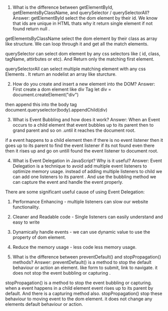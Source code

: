 1. What is the difference between getElementById, getElementsByClassName, and querySelector / querySelectorAll?
Answer:
getElementById select the dom element by their id. We know that ids are unique in HTML thats why it return single element if not found return null .

getElementsByClassName select the dom element by their class as array like structure. We can loop through it and get all the match elements.

querySelector can select dom element by any css selectors like ( id, class, tagName, attirbutes or etc). And Return only the matching first element.

querySelectorAll can select multiple matching element with any css Elements . It return an nodelist an array like sturcture.

2. How do you create and insert a new element into the DOM?
Answer: 
First create a dom element like div Tag
let div = document.createElement("div")

then append this into the body tag
document.queryselector(body).appendChild(div)

3. What is Event Bubbling and how does it work?
Answer:
When an Event occurs to a child element that event bubbles up to its parent then to grand parent and so on .until it reaches the document root.

if a event happens to a child element then if there is no event listener then it goes up to its parent to find the event listener if its not found even there then it rises up and go on untill found the event listener to document root.

4. What is Event Delegation in JavaScript? Why is it useful?
Answer: 
Event Delegation is a technique to avoid add multiple event listeners to optimize memory usage. instead of adding multiple listeners to child we can add one listeners to its parent . And use the bubbling method we can capture the event and handle the event properly.

There are some significant useful cause of using Event Delegation:
 1. Performance Enhancing - multiple listeners can slow our website functionality.
 2. Cleaner and Readable code - Single listeners can easily understand and easy to write
 3. Dynamically handle events - we can use dynamic value to use the property of dom element.
 4. Reduce the memory usage - less code less memory usage.

5. What is the difference between preventDefault() and stopPropagation() methods?
Answer: 
preventDefault() is a method to stop the default behaviour or action an element. like form to submit, link to navigate. it does not stop the event bubbling or capturing .

stopPropagation() is a method to stop the event bubbling or capturing. when a event happens in a child element event rises up to its parent by default. And there is a capturing method also. stopPropagation() stop these behaviour to moving event to the dom element. it does not change any elements default behaviour or action.